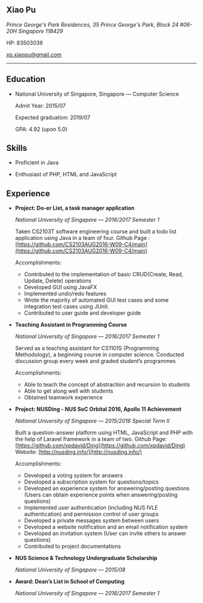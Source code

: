 ## Xiao Pu

_Prince George's Park Residences, 35 Prince George's Park, Block 24 #06-20H
Singapore 118429_

HP: 83503036

xp.xiaopu@gmail.com

---

## Education

- National University of Singapore, Singapore — Computer Science

	Admit Year: 2015/07

	Expected graduation: 2019/07

	GPA: 4.92 (upon 5.0)

## Skills

- Proficient in Java

- Enthusiast of PHP, HTML and JavaScript

## Experience

- **Project: Do-er List, a task manager application**
	
	_National University of Singapore — 2016/2017 Semester 1_
	
	Taken CS2103T software engineering course and built a todo list application using Java in a team of four. Github Page : [https://github.com/CS2103AUG2016-W09-C4/main](https://github.com/CS2103AUG2016-W09-C4/main)
	
	Accomplishments:
	
	- Contributed to the implementation of basic CRUD(Create,
Read, Update, Delete) operations
	- Developed GUI using JavaFX
	- Implemented undo/redo features
	- Wrote the majority of automated GUI test cases and some integration test cases using JUnit.
	- Contributed to user guide and developer guide

- **Teaching Assistant in Programming Course**
	
	_National University of Singapore — 2016/2017 Semester 1_
	
	Served as a teaching assistant for CS1101S (Programming
Methodology), a beginning course in computer science. Conducted
discussion group every week and graded student’s programmes
	
	Accomplishments:
	
	- Able to teach the concept of abstraction and recursion to students
	- Able to get along well with students
	- Obtained teamwork experience

- **Project: NUSDing - NUS SoC Orbital 2016, Apollo 11
Achievement**
	
	_National University of Singapore — 2015/2016 Special Term II_
	
	Built a question-answer platform using HTML, JavaScript and PHP
with the help of Laravel framework in a team of two. Github Page:
[https://github.com/xpdavid/Ding](https://github.com/xpdavid/Ding) Website: [http://nusding.info/](http://nusding.info/)
	
	Accomplishments:
	
	- Developed a voting system for answers
	- Developed a subscription system for questions/topics
	- Developed an experience system for answering/posting questions (Users can obtain experience points when answering/posting questions)
	- Implemented user authentication (including NUS IVLE authentication) and permission control of user groups
	- Developed a private messages system between users
	- Developed a website notification and an email notification
	system
	- Developed an invitation system (User can invite others to
	answer questions)
	- Contributed to project documentations

- **NUS Science & Technology Undergraduate Scholarship**
	
	_National University of Singapore — 2015/08_
	
- **Award: Dean’s List in School of Computing**

	_National University of Singapore — 2016/2017 Semester 1_